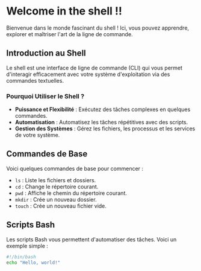 # Welcome in the shell !!

Bienvenue dans le monde fascinant du shell ! Ici, vous pouvez apprendre, explorer et maîtriser l'art de la ligne de commande.

## Introduction au Shell

Le shell est une interface de ligne de commande (CLI) qui vous permet d'interagir efficacement avec votre système d'exploitation via des commandes textuelles. 

### Pourquoi Utiliser le Shell ?

- **Puissance et Flexibilité** : Exécutez des tâches complexes en quelques commandes.
- **Automatisation** : Automatisez les tâches répétitives avec des scripts.
- **Gestion des Systèmes** : Gérez les fichiers, les processus et les services de votre système.

## Commandes de Base

Voici quelques commandes de base pour commencer :

- `ls` : Liste les fichiers et dossiers.
- `cd` : Change le répertoire courant.
- `pwd` : Affiche le chemin du répertoire courant.
- `mkdir` : Crée un nouveau dossier.
- `touch` : Crée un nouveau fichier vide.

## Scripts Bash

Les scripts Bash vous permettent d'automatiser des tâches. Voici un exemple simple :

```bash
#!/bin/bash
echo "Hello, world!"
